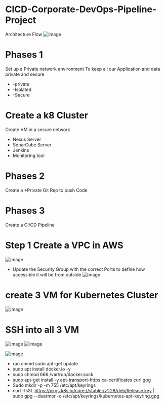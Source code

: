 # CICD-Corporate-DevOps-Pipeline-Project

Architecture Flow
![image](https://github.com/rogerbarrow/CICD-Corporate-DevOps-Pipeline-Project/assets/46138186/3c3c4ba5-7424-4f8c-af77-aae0fd5fd3b6)


# Phases 1
Set up a Private network environment To keep all our  Application and data private and secure 
* -private
* -Isolated
* -Secure 

# Create a k8 Cluster
Create VM in a secure network 
* Nexus Server
* SonarCube Server
* Jenkins
* Monitoring tool

# Phases 2
Create a 
*Private Git Rep to push Code 

# Phases 3
Create a CI/CD Pipeline

# Step 1 Create a VPC in AWS
![image](https://github.com/rogerbarrow/CICD-Corporate-DevOps-Pipeline-Project/assets/46138186/5e5687e7-0dde-4f58-8dc0-5e38c52de53a)
* Update the Security Group with the correct Ports to define how accessible it will be from outside 
![image](https://github.com/rogerbarrow/CICD-Corporate-DevOps-Pipeline-Project/assets/46138186/2405f1d3-5233-4b2d-ac6e-acc0551d3c93)

# create 3 VM for Kubernetes Cluster
![image](https://github.com/rogerbarrow/CICD-Corporate-DevOps-Pipeline-Project/assets/46138186/35a390c0-29ad-459c-b749-6e2c84390675)

# SSH into all 3 VM
![image](https://github.com/rogerbarrow/CICD-Corporate-DevOps-Pipeline-Project/assets/46138186/6f90d4a7-0060-499e-8cd5-ab5e56714fa4)
![image](https://github.com/rogerbarrow/CICD-Corporate-DevOps-Pipeline-Project/assets/46138186/3a35915f-0c6c-4746-b9d2-734c0d5e894c)

![image](https://github.com/rogerbarrow/CICD-Corporate-DevOps-Pipeline-Project/assets/46138186/90125b8a-4e5a-4400-9baf-93a9aa0ff6b0)
 * run cmmd sudo apt-get update
 * sudo apt install docker.io -y
 * sudo chmod 666 /var/run/docker.sock
 * sudo apt-get install -y apt-transport-https ca-certificates curl gpg
 * Sudo mkdir -p -m 755 /etc/apt/keyrings
* curl -fsSL https://pkgs.k8s.io/core://stable:/v1.28/deb/Release.key | sudo gpg --dearmor -o /etc/apt/keyrings/kubernetes-apt-keyring.gpg

